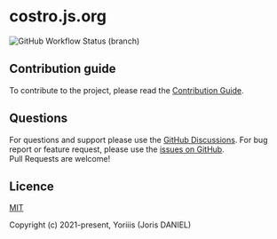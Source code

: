 # costro.js.org

![GitHub Workflow Status (branch)](https://img.shields.io/github/workflow/status/costrojs/costrojs.github.io/CI/main?style=for-the-badge)

## Contribution guide

To contribute to the project, please read the [Contribution Guide](https://github.com/costrojs/costrojs.github.io/blob/main/CONTRIBUTIN.md).

## Questions

For questions and support please use the [GitHub Discussions](https://github.com/costrojs/costro/discussions). For bug report or feature request, please use the [issues on GitHub](https://github.com/costrojs/costro/issues).<br />Pull Requests are welcome!

## Licence

[MIT](https://opensource.org/licenses/MIT)

Copyright (c) 2021-present, Yoriiis (Joris DANIEL)
